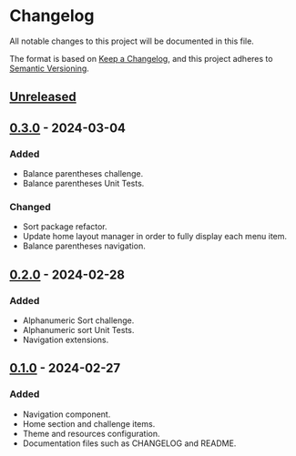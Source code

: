 # Changelog
All notable changes to this project will be documented in this file.

The format is based on [Keep a Changelog](https://keepachangelog.com/en/1.1.0/),
and this project adheres to [Semantic Versioning](https://semver.org/spec/v2.0.0.html).

## [Unreleased]

## [0.3.0] - 2024-03-04

### Added
- Balance parentheses challenge.
- Balance parentheses Unit Tests.

### Changed
- Sort package refactor.
- Update home layout manager in order to fully display each menu item.
- Balance parentheses navigation.

## [0.2.0] - 2024-02-28

### Added
- Alphanumeric Sort challenge.
- Alphanumeric sort Unit Tests.
- Navigation extensions.

## [0.1.0] - 2024-02-27

### Added
- Navigation component.
- Home section and challenge items.
- Theme and resources configuration.
- Documentation files such as CHANGELOG and README.

[Unreleased]: https://github.com/jgodinez/mx-algorithm/compare/v0.3.0...HEAD
[0.3.0]: https://github.com/jgodinez/mx-algorithm/compare/v0.2.0...v0.3.0
[0.2.0]: https://github.com/jgodinez/mx-algorithm/compare/v0.1.0...v0.2.0
[0.1.0]: https://github.com/jgodinez/mx-algorithm/releases/tag/v0.1.0